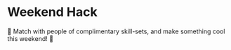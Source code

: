 # Weekend Hack

:ghost: Match with people of complimentary skill-sets, and make something cool this weekend! :ghost:
